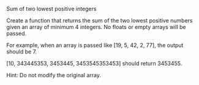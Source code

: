 Sum of two lowest positive integers

Create a function that returns the sum of the two lowest positive numbers given an array of minimum 4 integers. 
No floats or empty arrays will be passed.

For example, when an array is passed like [19, 5, 42, 2, 77], the output should be 7.

[10, 343445353, 3453445, 3453545353453] should return 3453455.

Hint: Do not modify the original array.